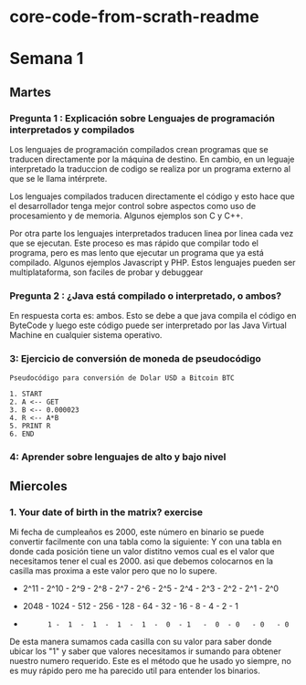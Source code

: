 # core-code-from-scrath-readme
# Semana 1
## Martes
### Pregunta 1 : Explicación sobre Lenguajes de programación interpretados y compilados

Los lenguajes de programación compilados crean programas que se traducen directamente por la máquina de destino. En cambio, en un leguaje interpretado la traduccion de codigo se realiza por un programa externo al que se le llama intérprete.

Los lenguajes compilados traducen directamente el código y esto hace que el desarrollador tenga mejor control sobre aspectos como uso de procesamiento y de memoria. Algunos ejemplos son C y C++.

Por otra parte los lenguajes interpretados traducen linea por linea cada vez que se ejecutan. Este proceso es mas rápido que compilar todo el programa, pero es mas lento que ejecutar un programa que ya está compilado. Algunos ejemplos Javascript y PHP. Estos lenguajes pueden ser multiplataforma, son faciles de probar y debuggear 

### Pregunta 2 : ¿Java está compilado o interpretado, o ambos?

En respuesta corta es: ambos. Esto se debe a que java compila el código en ByteCode y luego este código puede ser interpretado por las Java Virtual Machine en cualquier sistema operativo.

### 3: Ejercicio de conversión de moneda de pseudocódigo

`Pseudocódigo para conversión de Dolar USD a Bitcoin BTC`

```
1. START
2. A <-- GET
3. B <-- 0.000023
4. R <-- A*B
5. PRINT R
6. END 
```

### 4: Aprender sobre lenguajes de alto y bajo nivel

## Miercoles

### 1. Your date of birth in the matrix? exercise

Mi fecha de cumpleaños es 2000, este número en binario se puede convertir facilmente con una tabla como la siguiente: Y con una tabla en donde cada posición tiene un valor distitno vemos cual es el valor que necesitamos tener el cual es 2000. asi que debemos colocarnos en la casilla mas proxima a este valor pero que no lo supere.

 - 2^11 - 2^10 - 2^9 - 2^8 - 2^7 - 2^6 - 2^5 - 2^4 - 2^3 - 2^2 - 2^1 - 2^0
 - 2048 - 1024 - 512 - 256 - 128 - 64  - 32  - 16  - 8   - 4   - 2   - 1

 -           1 -  1  -  1  -  1  -  1  -  0  - 1   -  0  - 0   - 0   - 0
     
De esta manera sumamos cada casilla con su valor para saber donde ubicar los "1" y saber que valores necesitamos ir sumando para obtener nuestro numero requerido. Este es el método que he usado yo siempre, no es muy rápido pero me ha parecido util para entender los binarios.
